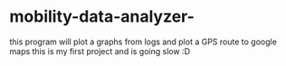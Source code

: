 # mobility-data-analyzer-
this program will plot a graphs from logs and plot a GPS route to google maps 
this is my first project and is going slow :D 
